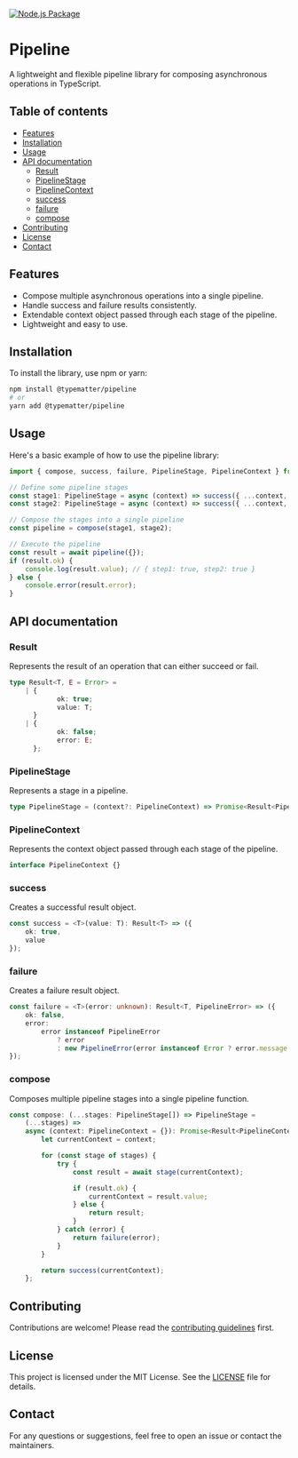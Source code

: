 [![Node.js Package](https://github.com/typematter/pipeline/actions/workflows/release-package.yml/badge.svg)](https://github.com/typematter/pipeline/actions/workflows/release-package.yml)

# Pipeline

A lightweight and flexible pipeline library for composing asynchronous operations in TypeScript.

## Table of contents

- [Features](#features)
- [Installation](#installation)
- [Usage](#usage)
- [API documentation](#api-documentation)
  - [Result](#result)
  - [PipelineStage](#pipelinestage)
  - [PipelineContext](#pipelinecontext)
  - [success](#success)
  - [failure](#failure)
  - [compose](#compose)
- [Contributing](#contributing)
- [License](#license)
- [Contact](#contact)

## Features

- Compose multiple asynchronous operations into a single pipeline.
- Handle success and failure results consistently.
- Extendable context object passed through each stage of the pipeline.
- Lightweight and easy to use.

## Installation

To install the library, use npm or yarn:

```bash
npm install @typematter/pipeline
# or
yarn add @typematter/pipeline
```

## Usage

Here's a basic example of how to use the pipeline library:

```typescript
import { compose, success, failure, PipelineStage, PipelineContext } from '@typematter/pipeline';

// Define some pipeline stages
const stage1: PipelineStage = async (context) => success({ ...context, step1: true });
const stage2: PipelineStage = async (context) => success({ ...context, step2: true });

// Compose the stages into a single pipeline
const pipeline = compose(stage1, stage2);

// Execute the pipeline
const result = await pipeline({});
if (result.ok) {
	console.log(result.value); // { step1: true, step2: true }
} else {
	console.error(result.error);
}
```

## API documentation

### Result

Represents the result of an operation that can either succeed or fail.

```typescript
type Result<T, E = Error> =
	| {
			ok: true;
			value: T;
	  }
	| {
			ok: false;
			error: E;
	  };
```

### PipelineStage

Represents a stage in a pipeline.

```typescript
type PipelineStage = (context?: PipelineContext) => Promise<Result<PipelineContext>>;
```

### PipelineContext

Represents the context object passed through each stage of the pipeline.

```typescript
interface PipelineContext {}
```

### success

Creates a successful result object.

```typescript
const success = <T>(value: T): Result<T> => ({
	ok: true,
	value
});
```

### failure

Creates a failure result object.

```typescript
const failure = <T>(error: unknown): Result<T, PipelineError> => ({
	ok: false,
	error:
		error instanceof PipelineError
			? error
			: new PipelineError(error instanceof Error ? error.message : String(error))
});
```

### compose

Composes multiple pipeline stages into a single pipeline function.

```typescript
const compose: (...stages: PipelineStage[]) => PipelineStage =
	(...stages) =>
	async (context: PipelineContext = {}): Promise<Result<PipelineContext>> => {
		let currentContext = context;

		for (const stage of stages) {
			try {
				const result = await stage(currentContext);

				if (result.ok) {
					currentContext = result.value;
				} else {
					return result;
				}
			} catch (error) {
				return failure(error);
			}
		}

		return success(currentContext);
	};
```

## Contributing

Contributions are welcome! Please read the [contributing guidelines](CONTRIBUTING.md) first.

## License

This project is licensed under the MIT License. See the [LICENSE](LICENSE) file for details.

## Contact

For any questions or suggestions, feel free to open an issue or contact the maintainers.
